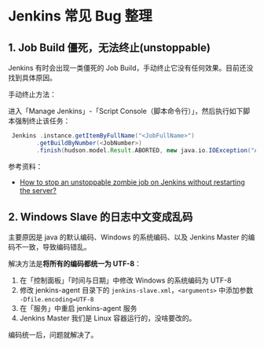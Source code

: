 # Jenkins 常见 Bug 整理

## 1. Job Build 僵死，无法终止(unstoppable)

Jenkins 有时会出现一类僵死的 Job Build，手动终止它没有任何效果。目前还没找到具体原因。

手动终止方法：

进入「Manage Jenkins」-「Script Console（脚本命令行）」，然后执行如下脚本强制终止该任务：

```groovy
 Jenkins .instance.getItemByFullName("<JobFullName>")
        .getBuildByNumber(<JobNumber>)
        .finish(hudson.model.Result.ABORTED, new java.io.IOException("Aborting build")); 
```

参考资料：

- [How to stop an unstoppable zombie job on Jenkins without restarting the server?](https://stackoverflow.com/questions/14456592/how-to-stop-an-unstoppable-zombie-job-on-jenkins-without-restarting-the-server)



## 2. Windows Slave 的日志中文变成乱码

主要原因是 java 的默认编码、Windows 的系统编码、以及 Jenkins Master 的编码不一致，导致编码错乱。

解决方法是**将所有的编码都统一为 UTF-8**：

1. 在「控制面板」「时间与日期」中修改 Windows 的系统编码为 UTF-8
2. 修改 jenkins-agent 目录下的 `jenkins-slave.xml`，`<arguments>` 中添加参数 `-Dfile.encoding=UTF-8`
3. 在「服务」中重启 jenkins-agent 服务
4. Jenkins Master 我们是 Linux 容器运行的，没啥要改的。

编码统一后，问题就解决了。
